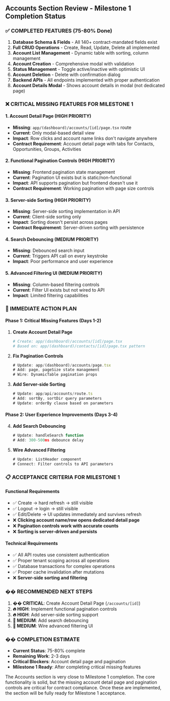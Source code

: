## **Accounts Section Review - Milestone 1 Completion Status**

### **✅ COMPLETED FEATURES (75-80% Done)**

1. **Database Schema & Fields** - All 140+ contract-mandated fields exist
2. **Full CRUD Operations** - Create, Read, Update, Delete all implemented
3. **Account List Management** - Dynamic table with sorting, column management
4. **Account Creation** - Comprehensive modal with validation
5. **Status Management** - Toggle active/inactive with optimistic UI
6. **Account Deletion** - Delete with confirmation dialog
7. **Backend APIs** - All endpoints implemented with proper authentication
8. **Account Details Modal** - Shows account details in modal (not dedicated page)

### **❌ CRITICAL MISSING FEATURES FOR MILESTONE 1**

#### **1. Account Detail Page (HIGH PRIORITY)**
- **Missing**: `app/(dashboard)/accounts/[id]/page.tsx` route
- **Current**: Only modal-based detail view
- **Impact**: Row clicks and account name links don't navigate anywhere
- **Contract Requirement**: Account detail page with tabs for Contacts, Opportunities, Groups, Activities

#### **2. Functional Pagination Controls (HIGH PRIORITY)**
- **Missing**: Frontend pagination state management
- **Current**: Pagination UI exists but is static/non-functional
- **Impact**: API supports pagination but frontend doesn't use it
- **Contract Requirement**: Working pagination with page size controls

#### **3. Server-side Sorting (HIGH PRIORITY)**
- **Missing**: Server-side sorting implementation in API
- **Current**: Client-side sorting only
- **Impact**: Sorting doesn't persist across pages
- **Contract Requirement**: Server-driven sorting with persistence

#### **4. Search Debouncing (MEDIUM PRIORITY)**
- **Missing**: Debounced search input
- **Current**: Triggers API call on every keystroke
- **Impact**: Poor performance and user experience

#### **5. Advanced Filtering UI (MEDIUM PRIORITY)**
- **Missing**: Column-based filtering controls
- **Current**: Filter UI exists but not wired to API
- **Impact**: Limited filtering capabilities

### **🔧 IMMEDIATE ACTION PLAN**

#### **Phase 1: Critical Missing Features (Days 1-2)**

1. **Create Account Detail Page**
   ```bash
   # Create: app/(dashboard)/accounts/[id]/page.tsx
   # Based on: app/(dashboard)/contacts/[id]/page.tsx pattern
   ```

2. **Fix Pagination Controls**
   ```typescript
   # Update: app/(dashboard)/accounts/page.tsx
   # Add: page, pageSize state management
   # Wire: DynamicTable pagination props
   ```

3. **Add Server-side Sorting**
   ```typescript
   # Update: app/api/accounts/route.ts
   # Add: sortBy, sortDir query parameters
   # Update: orderBy clause based on parameters
   ```

#### **Phase 2: User Experience Improvements (Days 3-4)**

4. **Add Search Debouncing**
   ```typescript
   # Update: handleSearch function
   # Add: 300-500ms debounce delay
   ```

5. **Wire Advanced Filtering**
   ```typescript
   # Update: ListHeader component
   # Connect: Filter controls to API parameters
   ```

### **📋 ACCEPTANCE CRITERIA FOR MILESTONE 1**

#### **Functional Requirements**
- ✅ Create → hard refresh → still visible
- ✅ Logout → login → still visible  
- ✅ Edit/Delete → UI updates immediately and survives refresh
- ❌ **Clicking account name/row opens dedicated detail page**
- ❌ **Pagination controls work with accurate counts**
- ❌ **Sorting is server-driven and persists**

#### **Technical Requirements**
- ✅ All API routes use consistent authentication
- ✅ Proper tenant scoping across all operations
- ✅ Database transactions for complex operations
- ✅ Proper cache invalidation after mutations
- ❌ **Server-side sorting and filtering**

### **�� RECOMMENDED NEXT STEPS**

1. **�� CRITICAL**: Create Account Detail Page (`/accounts/[id]`)
2. **🔥 HIGH**: Implement functional pagination controls
3. **🔥 HIGH**: Add server-side sorting support
4. **🔶 MEDIUM**: Add search debouncing
5. **🔶 MEDIUM**: Wire advanced filtering UI

### **�� COMPLETION ESTIMATE**

- **Current Status**: 75-80% complete
- **Remaining Work**: 2-3 days
- **Critical Blockers**: Account detail page and pagination
- **Milestone 1 Ready**: After completing critical missing features

The Accounts section is very close to Milestone 1 completion. The core functionality is solid, but the missing account detail page and pagination controls are critical for contract compliance. Once these are implemented, the section will be fully ready for Milestone 1 acceptance.